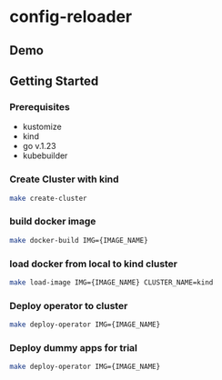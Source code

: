 # config-reloader

## Demo
<script src="https://asciinema.org/a/hlKdfk0emGpXKyxvXfyvY52PO" id="asciicast-hlKdfk0emGpXKyxvXfyvY52PO" async></script>

## Getting Started

### Prerequisites
- kustomize
- kind
- go v.1.23
- kubebuilder

### Create Cluster with kind

```sh
make create-cluster
```
### build docker image

```sh
make docker-build IMG={IMAGE_NAME}
```
### load docker from local to kind cluster

```sh
make load-image IMG={IMAGE_NAME} CLUSTER_NAME=kind
```

### Deploy operator to cluster

```sh
make deploy-operator IMG={IMAGE_NAME}
```

### Deploy dummy apps for trial

```sh
make deploy-operator IMG={IMAGE_NAME}
```